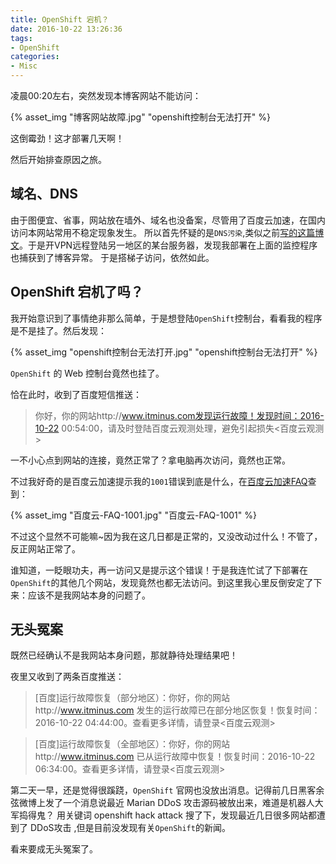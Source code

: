 ```yaml
---
title: OpenShift 宕机？
date: 2016-10-22 13:26:36
tags:
- OpenShift
categories:
- Misc
---
```


凌晨00:20左右，突然发现本博客网站不能访问：

{% asset_img "博客网站故障.jpg" "openshift控制台无法打开" %}

这倒霉劲！这才部署几天啊！

然后开始排查原因之旅。

## 域名、DNS

由于图便宜、省事，网站放在墙外、域名也没备案，尽管用了百度云加速，在国内访问本网站常用不稳定现象发生。
所以首先怀疑的是`DNS污染`,类似之前[写的这篇博文](http://www.itminus.com/2015/08/14/Misc/Github-and-DNS-Hijacking-by-Somebody/)。于是开VPN远程登陆另一地区的某台服务器，发现我部署在上面的监控程序也捕获到了博客异常。
于是搭梯子访问，依然如此。

## OpenShift 宕机了吗？

我开始意识到了事情绝非那么简单，于是想登陆`OpenShift`控制台，看看我的程序是不是挂了。然后发现：

{% asset_img "openshift控制台无法打开.jpg" "openshift控制台无法打开" %}

`OpenShift` 的 Web 控制台竟然也挂了。


恰在此时，收到了百度短信推送：

> 你好，你的网站http://www.itminus.com发现运行故障！发现时间：2016-10-22 00:54:00，请及时登陆百度云观测处理，避免引起损失<百度云观测>

一不小心点到网站的连接，竟然正常了？拿电脑再次访问，竟然也正常。

不过我好奇的是百度云加速提示我的`1001`错误到底是什么，在[百度云加速FAQ](http://anquan.baidu.com/bbs/forum.php?mod=viewthread&tid=371363&page=1#pid1989640)查到：

{% asset_img "百度云-FAQ-1001.jpg" "百度云-FAQ-1001" %}

不过这个显然不可能嘛~因为我在这几日都是正常的，又没改动过什么！不管了，反正网站正常了。

谁知道，一眨眼功夫，再一访问又是提示这个错误！于是我连忙试了下部署在`OpenShift`的其他几个网站，发现竟然也都无法访问。到这里我心里反倒安定了下来：应该不是我网站本身的问题了。

## 无头冤案

既然已经确认不是我网站本身问题，那就静待处理结果吧！

夜里又收到了两条百度推送：

> [百度]运行故障恢复（部分地区）：你好，你的网站http://www.itminus.com 发生的运行故障已在部分地区恢复！恢复时间：2016-10-22 04:44:00。查看更多详情，请登录<百度云观测>

> [百度]运行故障恢复（全部地区）：你好，你的网站http://www.itminus.com 已从运行故障中恢复！恢复时间：2016-10-22 06:34:00。查看更多详情，请登录<百度云观测>

第二天一早，还是觉得很蹊跷，`OpenShift` 官网也没放出消息。记得前几日黑客余弦微博上发了一个消息说最近 Marian DDoS 攻击源码被放出来，难道是机器人大军捣得鬼？
用关键词 openshift hack attack 搜了下，发现最近几日很多网站都遭到了 DDoS攻击 ,但是目前没发现有关`OpenShift`的新闻。

看来要成无头冤案了。